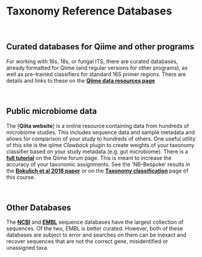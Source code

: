 # Taxonomy Reference Databases

<br>

## Curated databases for Qiime and other programs

For working with 16s, 18s, or fungal ITS, there are curated databases, already formatted for Qiime (and regular versions for other programs), as well as pre-trained classifiers for standard 16S primer regions. There are details and links to these on the [**Qiime data resources page**](https://docs.qiime2.org/2019.10/data-resources/)

<br>

## Public microbiome data

The [**Qiita website**] is a online resource containing data from hundreds of microbiome studies. This includes sequence data and sample metadata and allows for comparison of your study to hundreds of others. One useful utility of this site is the qiime *Clawback* plugin to create weights of your taxonomy classifier based on your study metadata (e.g. gut microbiome). There is a [**full tutorial**](https://forum.qiime2.org/t/using-q2-clawback-to-assemble-taxonomic-weights/5859) on the Qiime forum page. This is meant to increase the accuracy of your taxonomic assignments. See the 'NB-Bespoke' results in the [**Bokulich et al 2018 paper**](https://microbiomejournal.biomedcentral.com/articles/10.1186/s40168-018-0470-z) or on the [**Taxonomy classification**](https://otagoedna.github.io/2019_11_28_edna_course/chapters/taxonomy_classification.html) page of this course.

<br>

## Other Databases

The [**NCBI**](https://www.ncbi.nlm.nih.gov/) and [**EMBL**](https://www.embl.org/) sequence databases have the largest collection of sequences. Of the two, EMBL is better curated. However, both of these databases are subject to error and searches on them can be inexact and recover sequences that are not the correct gene, misidentified or unassigned taxa.

